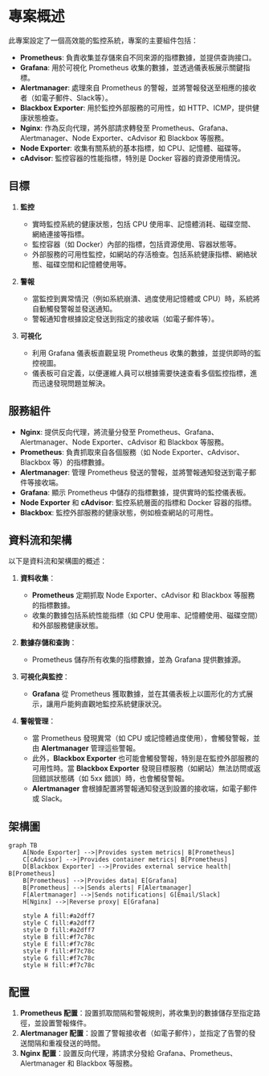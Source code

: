 # 專案概述

此專案設定了一個高效能的監控系統，專案的主要組件包括：
- **Prometheus**: 負責收集並存儲來自不同來源的指標數據，並提供查詢接口。
- **Grafana**: 用於可視化 Prometheus 收集的數據，並透過儀表板展示關鍵指標。
- **Alertmanager**:  處理來自 Prometheus 的警報，並將警報發送至相應的接收者（如電子郵件、Slack等）。
- **Blackbox Exporter**: 用於監控外部服務的可用性，如 HTTP、ICMP，提供健康狀態檢查。
- **Nginx**: 作為反向代理，將外部請求轉發至 Prometheus、Grafana、Alertmanager、Node Exporter、cAdvisor 和 Blackbox 等服務。
- **Node Exporter**: 收集有關系統的基本指標，如 CPU、記憶體、磁碟等。
- **cAdvisor**: 監控容器的性能指標，特別是 Docker 容器的資源使用情況。
  
## 目標
1. **監控**
    - 實時監控系統的健康狀態，包括 CPU 使用率、記憶體消耗、磁碟空間、網絡連接等指標。
    - 監控容器（如 Docker）內部的指標，包括資源使用、容器狀態等。
    - 外部服務的可用性監控，如網站的存活檢查。包括系統健康指標、網絡狀態、磁碟空間和記憶體使用等。
2. **警報**
    - 當監控到異常情況（例如系統崩潰、過度使用記憶體或 CPU）時，系統將自動觸發警報並發送通知。
    - 警報通知會根據設定發送到指定的接收端（如電子郵件等）。

3. **可視化**
    - 利用 Grafana 儀表板直觀呈現 Prometheus 收集的數據，並提供即時的監控視圖。
    - 儀表板可自定義，以便運維人員可以根據需要快速查看多個監控指標，進而迅速發現問題並解決。

## 服務組件

- **Nginx**: 提供反向代理，將流量分發至 Prometheus、Grafana、Alertmanager、Node Exporter、cAdvisor 和 Blackbox 等服務。
- **Prometheus**: 負責抓取來自各個服務（如 Node Exporter、cAdvisor、Blackbox 等）的指標數據。
- **Alertmanager**: 管理 Prometheus 發送的警報，並將警報通知發送到電子郵件等接收端。
- **Grafana**: 顯示 Prometheus 中儲存的指標數據，提供實時的監控儀表板。
- **Node Exporter** 和 **cAdvisor**: 監控系統層面的指標和 Docker 容器的指標。
- **Blackbox**: 監控外部服務的健康狀態，例如檢查網站的可用性。

## 資料流和架構

以下是資料流和架構圖的概述：

1. **資料收集**：
   - **Prometheus** 定期抓取 Node Exporter、cAdvisor 和 Blackbox 等服務的指標數據。
   - 收集的數據包括系統性能指標（如 CPU 使用率、記憶體使用、磁碟空間）和外部服務健康狀態。
   
2. **數據存儲和查詢**：
   - Prometheus 儲存所有收集的指標數據，並為 Grafana 提供數據源。
   
3. **可視化與監控**：
   - **Grafana** 從 Prometheus 獲取數據，並在其儀表板上以圖形化的方式展示，讓用戶能夠直觀地監控系統健康狀況。
   
4. **警報管理**：
    - 當 Prometheus 發現異常（如 CPU 或記憶體過度使用），會觸發警報，並由 **Alertmanager**  管理這些警報。
    - 此外，**Blackbox Exporter** 也可能會觸發警報，特別是在監控外部服務的可用性時。當 **Blackbox Exporter** 發現目標服務（如網站）無法訪問或返回錯誤狀態碼（如 5xx 錯誤）時，也會觸發警報。
    - **Alertmanager**  會根據配置將警報通知發送到設置的接收端，如電子郵件或 Slack。

   
## 架構圖

```mermaid
graph TB
    A[Node Exporter] -->|Provides system metrics| B[Prometheus]
    C[cAdvisor] -->|Provides container metrics| B[Prometheus]
    D[Blackbox Exporter] -->|Provides external service health| B[Prometheus]
    B[Prometheus] -->|Provides data| E[Grafana]
    B[Prometheus] -->|Sends alerts| F[Alertmanager]
    F[Alertmanager] -->|Sends notifications| G[Email/Slack]
    H[Nginx] -->|Reverse proxy| E[Grafana]
    
    style A fill:#a2dff7
    style C fill:#a2dff7
    style D fill:#a2dff7
    style B fill:#f7c78c
    style E fill:#f7c78c
    style F fill:#f7c78c
    style G fill:#f7c78c
    style H fill:#f7c78c

```

## 配置

1. **Prometheus 配置**：設置抓取間隔和警報規則，將收集到的數據儲存至指定路徑，並設置警報條件。
2. **Alertmanager 配置**：設置了警報接收者（如電子郵件），並指定了告警的發送間隔和重複發送的時間。
3. **Nginx 配置**：設置反向代理，將請求分發給 Grafana、Prometheus、Alertmanager 和 Blackbox 等服務。

